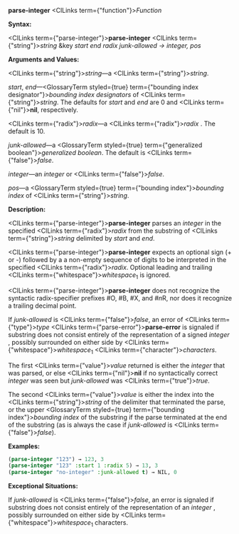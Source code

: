 **parse-integer** <ClLinks  term={"function"}><i>Function</i></ClLinks> 



**Syntax:** 



<ClLinks  term={"parse-integer"}><b>parse-integer</b></ClLinks> <ClLinks  term={"string"}><i>string</i></ClLinks> &amp;key *start end radix junk-allowed → integer, pos* 



**Arguments and Values:** 



<ClLinks  term={"string"}><i>string</i></ClLinks>—a <ClLinks  term={"string"}><i>string</i></ClLinks>. 



*start*, *end*—<GlossaryTerm styled={true} term={"bounding index designator"}><i>bounding index designators</i></GlossaryTerm> of <ClLinks  term={"string"}><i>string</i></ClLinks>. The defaults for *start* and *end* are 0 and <ClLinks  term={"nil"}><b>nil</b></ClLinks>, respectively. 



<ClLinks  term={"radix"}><i>radix</i></ClLinks>—a <ClLinks  term={"radix"}><i>radix</i></ClLinks> . The default is 10. 



*junk-allowed*—a <GlossaryTerm styled={true} term={"generalized boolean"}><i>generalized boolean</i></GlossaryTerm>. The default is <ClLinks  term={"false"}><i>false</i></ClLinks>. 







 



 



*integer*—an *integer* or <ClLinks  term={"false"}><i>false</i></ClLinks>. 



*pos*—a <GlossaryTerm styled={true} term={"bounding index"}><i>bounding index</i></GlossaryTerm> of <ClLinks  term={"string"}><i>string</i></ClLinks>. 



**Description:** 



<ClLinks  term={"parse-integer"}><b>parse-integer</b></ClLinks> parses an *integer* in the specified <ClLinks  term={"radix"}><i>radix</i></ClLinks> from the substring of <ClLinks  term={"string"}><i>string</i></ClLinks> delimited by *start* and *end*. 



<ClLinks  term={"parse-integer"}><b>parse-integer</b></ClLinks> expects an optional sign (+ or -) followed by a a non-empty sequence of digits to be interpreted in the specified <ClLinks  term={"radix"}><i>radix</i></ClLinks>. Optional leading and trailing <ClLinks  term={"whitespace"}><i>whitespace</i></ClLinks><sub>1</sub> is ignored. 



<ClLinks  term={"parse-integer"}><b>parse-integer</b></ClLinks> does not recognize the syntactic radix-specifier prefixes #O, #B, #X, and #*n*R, nor does it recognize a trailing decimal point. 



If *junk-allowed* is <ClLinks  term={"false"}><i>false</i></ClLinks>, an error of <ClLinks  term={"type"}><i>type</i></ClLinks> <ClLinks  term={"parse-error"}><b>parse-error</b></ClLinks> is signaled if substring does not consist entirely of the representation of a signed *integer* , possibly surrounded on either side by <ClLinks  term={"whitespace"}><i>whitespace</i></ClLinks><sub>1</sub> <ClLinks  term={"character"}><i>characters</i></ClLinks>. 



The first <ClLinks  term={"value"}><i>value</i></ClLinks> returned is either the *integer* that was parsed, or else <ClLinks  term={"nil"}><b>nil</b></ClLinks> if no syntactically correct *integer* was seen but *junk-allowed* was <ClLinks  term={"true"}><i>true</i></ClLinks>. 



The second <ClLinks  term={"value"}><i>value</i></ClLinks> is either the index into the <ClLinks  term={"string"}><i>string</i></ClLinks> of the delimiter that terminated the parse, or the upper <GlossaryTerm styled={true} term={"bounding index"}><i>bounding index</i></GlossaryTerm> of the substring if the parse terminated at the end of the substring (as is always the case if *junk-allowed* is <ClLinks  term={"false"}><i>false</i></ClLinks>). 



**Examples:**
```lisp
(parse-integer "123") → 123, 3 
(parse-integer "123" :start 1 :radix 5) → 13, 3 
(parse-integer "no-integer" :junk-allowed t) → NIL, 0 
```
**Exceptional Situations:** 



If *junk-allowed* is <ClLinks  term={"false"}><i>false</i></ClLinks>, an error is signaled if substring does not consist entirely of the representation of an *integer* , possibly surrounded on either side by <ClLinks  term={"whitespace"}><i>whitespace</i></ClLinks><sub>1</sub> characters. 




